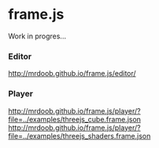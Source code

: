 # frame.js

Work in progres...

### Editor

http://mrdoob.github.io/frame.js/editor/

### Player

http://mrdoob.github.io/frame.js/player/?file=../examples/threejs_cube.frame.json
http://mrdoob.github.io/frame.js/player/?file=../examples/threejs_shaders.frame.json
